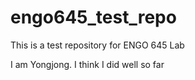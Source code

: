 # engo645_test_repo
This is a test repository for ENGO 645 Lab

I am Yongjong. I think I did well so far
